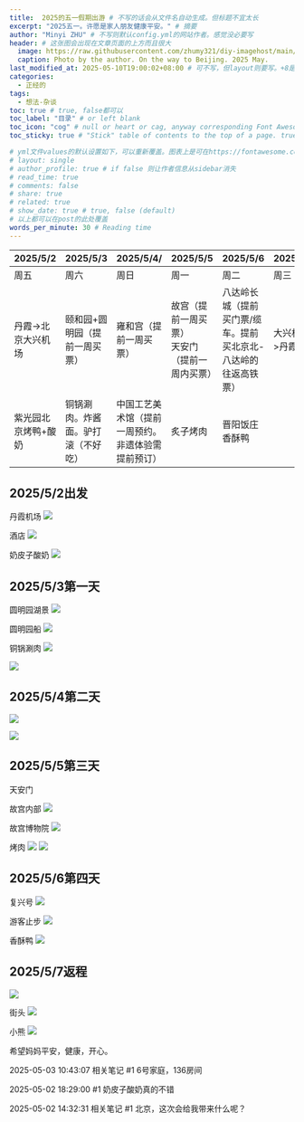 ```yaml
---
title:  2025的五一假期出游 # 不写的话会从文件名自动生成。但标题不宜太长
excerpt: "2025五一。许愿是家人朋友健康平安。" # 摘要
author: "Minyi ZHU" # 不写则默认config.yml的网站作者。感觉没必要写
header: # 这张图会出现在文章页面的上方而且很大
  image: https://raw.githubusercontent.com/zhumy321/diy-imagehost/main/img/Videoframe_20250510_141510_com.huawei.himovie.local.jpg
  caption: Photo by the author. On the way to Beijing. 2025 May.
last_modified_at: 2025-05-10T19:00:02+08:00 # 可不写，但layout则要写。+8是东八区
categories: 
  - 正经的
tags:
  - 想法-杂谈
toc: true # true, false都可以
toc_label: "目录" # or left blank
toc_icon: "cog" # null or heart or cag, anyway corresponding Font Awesome icon name (without fa prefix)
toc_sticky: true # "Stick" table of contents to the top of a page. true: toc floats. false: toc fixed

# yml文件values的默认设置如下，可以重新覆盖。图表上是可在https://fontawesome.com/start找
# layout: single
# author_profile: true # if false 则让作者信息从sidebar消失
# read_time: true
# comments: false
# share: true
# related: true
# show_date: true # true, false (default) 
# 以上都可以在post的此处覆盖  
words_per_minute: 30 # Reading time
---
```



| 2025/5/2 | 2025/5/3 | 2025/5/4/ | 2025/5/5 | 2025/5/6 | 2025/5/7 |
|----------|----------|-----------|----------|----------|----------|
|   周五   |    周六   |   周日    |   周一   |    周二   |   周三   |
| 丹霞->北京大兴机场 | 颐和园+圆明园（提前一周买票） | 雍和宫（提前一周买票）| 故宫（提前一周买票）<br>天安门（提前一周内买票） | 八达岭长城（提前买门票/缆车。提前买北京北-八达岭的往返高铁票） | 大兴机场->丹霞   |
| 紫光园北京烤鸭+酸奶 | 铜锅涮肉。炸酱面。驴打滚（不好吃） | 中国工艺美术馆（提前一周预约。非遗体验需提前预订） | 炙子烤肉| 晋阳饭庄香酥鸭  |      |

## 2025/5/2出发

丹霞机场
![](https://raw.githubusercontent.com/zhumy321/diy-imagehost/main/img/IMG_20250502_110920.jpg)



酒店
![](https://raw.githubusercontent.com/zhumy321/diy-imagehost/main/img/IMG_20250506_195411.jpg)

奶皮子酸奶
![](https://raw.githubusercontent.com/zhumy321/diy-imagehost/main/img/IMG_20250502_183022.jpg)

## 2025/5/3第一天



圆明园湖景
![](https://raw.githubusercontent.com/zhumy321/diy-imagehost/main/img/IMG_20250503_124505.jpg)

圆明园船
![](https://raw.githubusercontent.com/zhumy321/diy-imagehost/main/img/IMG_20250503_180327.jpg)


铜锅涮肉
![](https://raw.githubusercontent.com/zhumy321/diy-imagehost/main/img/IMG_20250503_195545.jpg)

![](https://raw.githubusercontent.com/zhumy321/diy-imagehost/main/img/IMG_20250503_195541.jpg)

## 2025/5/4第二天



<!-- ![](https://raw.githubusercontent.com/zhumy321/diy-imagehost/main/img/Videoframe_20250510_141144_com.huawei.himovie.local.jpg) -->
![](https://raw.githubusercontent.com/zhumy321/diy-imagehost/main/img/Videoframe_20250510_141246_com.huawei.himovie.local.jpg)


![](https://raw.githubusercontent.com/zhumy321/diy-imagehost/main/img/Videoframe_20250510_153124_com.huawei.himovie.local.jpg)


## 2025/5/5第三天

天安门

故宫内部
![](https://raw.githubusercontent.com/zhumy321/diy-imagehost/main/img/IMG_20250505_093946.jpg)

故宫博物院
![](https://raw.githubusercontent.com/zhumy321/diy-imagehost/main/img/IMG_20250505_131055.jpg)


烤肉
![](https://raw.githubusercontent.com/zhumy321/diy-imagehost/main/img/Videoframe_20250510_154158_com.huawei.himovie.local.jpg)
![](https://raw.githubusercontent.com/zhumy321/diy-imagehost/main/img/Videoframe_20250510_154205_com.huawei.himovie.local.jpg)



## 2025/5/6第四天


复兴号
![](https://raw.githubusercontent.com/zhumy321/diy-imagehost/main/img/IMG_20250506_071152.jpg)

游客止步
![](https://raw.githubusercontent.com/zhumy321/diy-imagehost/main/img/IMG_20250506_111757.jpg)

香酥鸭
![](https://raw.githubusercontent.com/zhumy321/diy-imagehost/main/img/IMG_20250506_172117.jpg)


## 2025/5/7返程



![](https://raw.githubusercontent.com/zhumy321/diy-imagehost/main/img/IMG_20250504_091845.jpg)


街头
![](https://raw.githubusercontent.com/zhumy321/diy-imagehost/main/img/IMG_20250503_193842.jpg)



小熊
![](https://raw.githubusercontent.com/zhumy321/diy-imagehost/main/img/IMG_20250507_113812.jpg)


希望妈妈平安，健康，开心。

2025-05-03 10:43:07
相关笔记
#1 6号家庭，136房间


2025-05-02 18:29:00
#1 奶皮子酸奶真的不错


2025-05-02 14:32:31
相关笔记
#1 北京，这次会给我带来什么呢？


